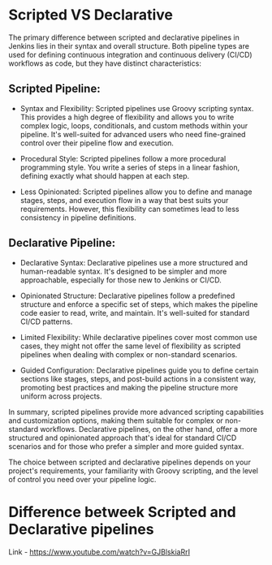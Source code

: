 # Scripted VS Declarative

The primary difference between scripted and declarative pipelines in Jenkins lies in their syntax and overall structure. Both pipeline types are used for defining continuous integration and continuous delivery (CI/CD) workflows as code, but they have distinct characteristics:

## Scripted Pipeline:

* Syntax and Flexibility: Scripted pipelines use Groovy scripting syntax. This provides a high degree of flexibility and allows you to write complex logic, loops, conditionals, and custom methods within your pipeline. It's well-suited for advanced users who need fine-grained control over their pipeline flow and execution.

* Procedural Style: Scripted pipelines follow a more procedural programming style. You write a series of steps in a linear fashion, defining exactly what should happen at each step.

* Less Opinionated: Scripted pipelines allow you to define and manage stages, steps, and execution flow in a way that best suits your requirements. However, this flexibility can sometimes lead to less consistency in pipeline definitions.

## Declarative Pipeline:

* Declarative Syntax: Declarative pipelines use a more structured and human-readable syntax. It's designed to be simpler and more approachable, especially for those new to Jenkins or CI/CD.

* Opinionated Structure: Declarative pipelines follow a predefined structure and enforce a specific set of steps, which makes the pipeline code easier to read, write, and maintain. It's well-suited for standard CI/CD patterns.

* Limited Flexibility: While declarative pipelines cover most common use cases, they might not offer the same level of flexibility as scripted pipelines when dealing with complex or non-standard scenarios.

* Guided Configuration: Declarative pipelines guide you to define certain sections like stages, steps, and post-build actions in a consistent way, promoting best practices and making the pipeline structure more uniform across projects.

In summary, scripted pipelines provide more advanced scripting capabilities and customization options, making them suitable for complex or non-standard workflows. Declarative pipelines, on the other hand, offer a more structured and opinionated approach that's ideal for standard CI/CD scenarios and for those who prefer a simpler and more guided syntax. 

The choice between scripted and declarative pipelines depends on your project's requirements, your familiarity with Groovy scripting, and the level of control you need over your pipeline logic.

# Difference betweek Scripted and Declarative pipelines

Link - https://www.youtube.com/watch?v=GJBlskiaRrI